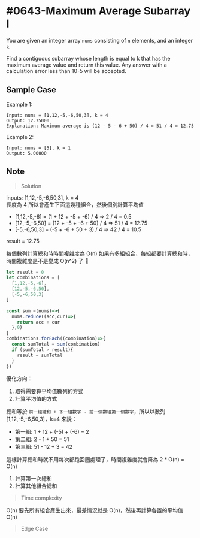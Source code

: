 # #0643-Maximum Average Subarray I

You are given an integer array `nums` consisting of `n` elements, and an integer `k`.

Find a contiguous subarray whose length is equal to k that has the maximum average value and return this value. Any answer with a calculation error less than 10-5 will be accepted.

## Sample Case

Example 1:

```plaintext
Input: nums = [1,12,-5,-6,50,3], k = 4
Output: 12.75000
Explanation: Maximum average is (12 - 5 - 6 + 50) / 4 = 51 / 4 = 12.75
```

Example 2:

```plaintext
Input: nums = [5], k = 1
Output: 5.00000
```

## Note

> Solution

inputs: [1,12,-5,-6,50,3], k = 4 <br/>
長度為 4 所以會產生下面這幾種組合，然後個別計算平均值

- [1,12,-5,-6] = (1 + 12 + -5 + -6) / 4 => 2 / 4 = 0.5
- [12,-5,-6,50] = (12 + -5 + -6 + 50) / 4 => 51 / 4 = 12.75
- [-5,-6,50,3] = (-5 + -6 + 50 + 3) / 4 => 42 / 4 = 10.5

result = 12.75

每個數列計算總和時時間複雜度為 O(n)
如果有多組組合，每組都要計算總和時，時間複雜度是不是變成 O(n^2) 了 🤔

```javascript
let result = 0
let combinations = [
  [1,12,-5,-6],
  [12,-5,-6,50],
  [-5,-6,50,3]
]

const sum =(nums)=>{
  nums.reduce((acc,cur)=>{
    return acc + cur
  },0)
}
combinations.forEach((combination)=>{
  const sumTotal = sum(combination)
  if (sumTotal > result){
    result = sumTotal
  }
})
```

優化方向：

1. 取得需要算平均值數列的方式
2. 計算平均值的方式

總和等於 `前一組總和 + 下一組數字 - 前一個數組第一個數字`，所以以數列 [1,12,-5,-6,50,3]，k=4 來說：

- 第一組: 1  + 12 + (-5) + (-6) = 2
- 第二組: 2  -  1 + 50 = 51
- 第三組: 51 - 12 +  3 = 42

這樣計算總和時就不用每次都跑回圈處理了，時間複雜度就會降為 2 * O(n) = O(n)

1. 計算第一次總和
2. 計算其他組合總和

> Time complexity

O(n)
要先所有組合產生出來，最差情況就是 O(n)，然後再計算各置的平均值 O(n)

> Edge Case